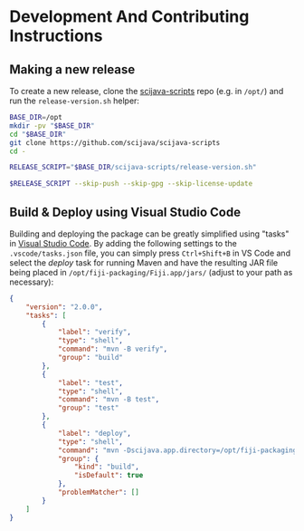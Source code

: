 Development And Contributing Instructions
=========================================

Making a new release
--------------------

To create a new release, clone the [scijava-scripts][gh_scijava-scripts] repo
(e.g. in `/opt/`) and run the `release-version.sh` helper:

```bash
BASE_DIR=/opt
mkdir -pv "$BASE_DIR"
cd "$BASE_DIR"
git clone https://github.com/scijava/scijava-scripts
cd -

RELEASE_SCRIPT="$BASE_DIR/scijava-scripts/release-version.sh"

$RELEASE_SCRIPT --skip-push --skip-gpg --skip-license-update
```

Build & Deploy using Visual Studio Code
---------------------------------------

Building and deploying the package can be greatly simplified using "tasks" in
[Visual Studio Code][www_vscode]. By adding the following settings to the
`.vscode/tasks.json` file, you can simply press `Ctrl+Shift+B` in VS Code and
select the *deploy* task for running Maven and have the resulting JAR file being
placed in `/opt/fiji-packaging/Fiji.app/jars/` (adjust to your path as
necessary):

```json
{
    "version": "2.0.0",
    "tasks": [
        {
            "label": "verify",
            "type": "shell",
            "command": "mvn -B verify",
            "group": "build"
        },
        {
            "label": "test",
            "type": "shell",
            "command": "mvn -B test",
            "group": "test"
        },
        {
            "label": "deploy",
            "type": "shell",
            "command": "mvn -Dscijava.app.directory=/opt/fiji-packaging/Fiji.app",
            "group": {
                "kind": "build",
                "isDefault": true
            },
            "problemMatcher": []
        }
    ]
}
```

[gh_scijava-scripts]: https://github.com/scijava/scijava-scripts
[www_vscode]: https://code.visualstudio.com/

